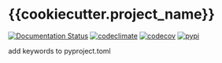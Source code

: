 # {{cookiecutter.project_name}}

[![Documentation Status](https://readthedocs.org/projects/{{cookiecutter.project_name}}/badge/?version=latest)](https://{{cookiecutter.project_name}}.readthedocs.io/en/latest)
[![codeclimate](https://img.shields.io/codeclimate/maintainability/{{cookiecutter.github_user}}/{{cookiecutter.project_name}}.svg)](https://codeclimate.com/github/endremborza/{{cookiecutter.project_name}})
[![codecov](https://img.shields.io/codecov/c/github/{{cookiecutter.github_user}}/{{cookiecutter.project_name}})](https://codecov.io/gh/{{cookiecutter.github_user}}/{{cookiecutter.project_name}})
[![pypi](https://img.shields.io/pypi/v/{{cookiecutter.project_name}}.svg)](https://pypi.org/project/{{cookiecutter.project_name}}/)

add keywords to pyproject.toml
